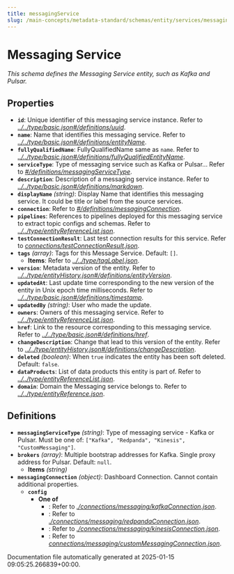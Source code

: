 ```yaml
---
title: messagingService
slug: /main-concepts/metadata-standard/schemas/entity/services/messagingservice
---
```


# Messaging Service

*This schema defines the Messaging Service entity, such as Kafka and Pulsar.*

## Properties

- **`id`**: Unique identifier of this messaging service instance. Refer to *[../../type/basic.json#/definitions/uuid](#/../type/basic.json#/definitions/uuid)*.
- **`name`**: Name that identifies this messaging service. Refer to *[../../type/basic.json#/definitions/entityName](#/../type/basic.json#/definitions/entityName)*.
- **`fullyQualifiedName`**: FullyQualifiedName same as `name`. Refer to *[../../type/basic.json#/definitions/fullyQualifiedEntityName](#/../type/basic.json#/definitions/fullyQualifiedEntityName)*.
- **`serviceType`**: Type of messaging service such as Kafka or Pulsar... Refer to *[#/definitions/messagingServiceType](#definitions/messagingServiceType)*.
- **`description`**: Description of a messaging service instance. Refer to *[../../type/basic.json#/definitions/markdown](#/../type/basic.json#/definitions/markdown)*.
- **`displayName`** *(string)*: Display Name that identifies this messaging service. It could be title or label from the source services.
- **`connection`**: Refer to *[#/definitions/messagingConnection](#definitions/messagingConnection)*.
- **`pipelines`**: References to pipelines deployed for this messaging service to extract topic configs and schemas. Refer to *[../../type/entityReferenceList.json](#/../type/entityReferenceList.json)*.
- **`testConnectionResult`**: Last test connection results for this service. Refer to *[connections/testConnectionResult.json](#nnections/testConnectionResult.json)*.
- **`tags`** *(array)*: Tags for this Message Service. Default: `[]`.
  - **Items**: Refer to *[../../type/tagLabel.json](#/../type/tagLabel.json)*.
- **`version`**: Metadata version of the entity. Refer to *[../../type/entityHistory.json#/definitions/entityVersion](#/../type/entityHistory.json#/definitions/entityVersion)*.
- **`updatedAt`**: Last update time corresponding to the new version of the entity in Unix epoch time milliseconds. Refer to *[../../type/basic.json#/definitions/timestamp](#/../type/basic.json#/definitions/timestamp)*.
- **`updatedBy`** *(string)*: User who made the update.
- **`owners`**: Owners of this messaging service. Refer to *[../../type/entityReferenceList.json](#/../type/entityReferenceList.json)*.
- **`href`**: Link to the resource corresponding to this messaging service. Refer to *[../../type/basic.json#/definitions/href](#/../type/basic.json#/definitions/href)*.
- **`changeDescription`**: Change that lead to this version of the entity. Refer to *[../../type/entityHistory.json#/definitions/changeDescription](#/../type/entityHistory.json#/definitions/changeDescription)*.
- **`deleted`** *(boolean)*: When `true` indicates the entity has been soft deleted. Default: `false`.
- **`dataProducts`**: List of data products this entity is part of. Refer to *[../../type/entityReferenceList.json](#/../type/entityReferenceList.json)*.
- **`domain`**: Domain the Messaging service belongs to. Refer to *[../../type/entityReference.json](#/../type/entityReference.json)*.
## Definitions

- **`messagingServiceType`** *(string)*: Type of messaging service - Kafka or Pulsar. Must be one of: `["Kafka", "Redpanda", "Kinesis", "CustomMessaging"]`.
- **`brokers`** *(array)*: Multiple bootstrap addresses for Kafka. Single proxy address for Pulsar. Default: `null`.
  - **Items** *(string)*
- **`messagingConnection`** *(object)*: Dashboard Connection. Cannot contain additional properties.
  - **`config`**
    - **One of**
      - : Refer to *[./connections/messaging/kafkaConnection.json](#connections/messaging/kafkaConnection.json)*.
      - : Refer to *[./connections/messaging/redpandaConnection.json](#connections/messaging/redpandaConnection.json)*.
      - : Refer to *[./connections/messaging/kinesisConnection.json](#connections/messaging/kinesisConnection.json)*.
      - : Refer to *[connections/messaging/customMessagingConnection.json](#nnections/messaging/customMessagingConnection.json)*.


Documentation file automatically generated at 2025-01-15 09:05:25.266839+00:00.
